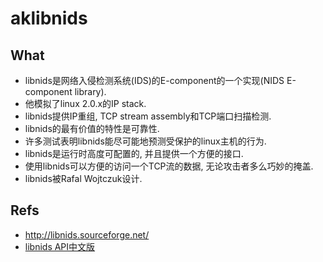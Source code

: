 aklibnids
=========

## What

* libnids是网络入侵检测系统(IDS)的E-component的一个实现(NIDS E-component library).
* 他模拟了linux 2.0.x的IP stack.
* libnids提供IP重组, TCP stream assembly和TCP端口扫描检测.
* libnids的最有价值的特性是可靠性.
* 许多测试表明libnids能尽可能地预测受保护的linux主机的行为.
* libnids是运行时高度可配置的, 并且提供一个方便的接口.
* 使用libnids可以方便的访问一个TCP流的数据, 无论攻击者多么巧妙的掩盖.
* libnids被Rafal Wojtczuk设计.

## Refs
* <http://libnids.sourceforge.net/>
* [libnids API中文版](http://www.linuxnote.org/libnids-api-chinese-version.html)


